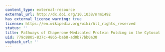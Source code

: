 ```yaml
---
content_type: external-resource
external_url: http://dx.doi.org/10.1038/nrm1492
has_external_license_warning: true
license: https://en.wikipedia.org/wiki/All_rights_reserved
status: ''
title: Pathways of Chaperone-Medicated Protein Folding in the Cytosol
uid: 779c8805-837c-4865-bab8-ad0b77bb0a30
wayback_url: ''
---
```


